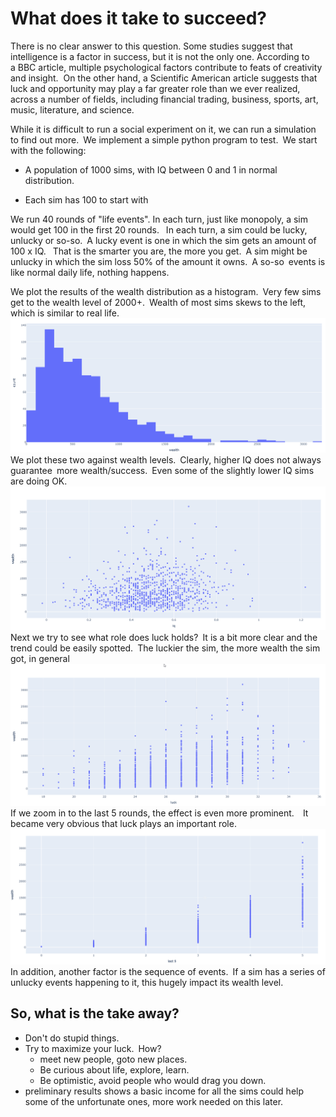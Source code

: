 # What does it take to succeed?

There is no clear answer to this question. Some studies suggest that intelligence is a factor in success, but it is not the only one. According to a BBC article, multiple psychological factors contribute to feats of creativity and insight.  On the other hand, a Scientific American article suggests that luck and opportunity may play a far greater role than we ever realized, across a number of fields, including financial trading, business, sports, art, music, literature, and science.

While it is difficult to run a social experiment on it, we can run a simulation to find out more. We implement a simple python program to test. We start with the following:

* A population of 1000 sims, with IQ between 0 and 1 in normal distribution.

* Each sim has 100 to start with

We run 40 rounds of "life events". In each turn, just like monopoly, a sim would get 100 in the first 20 rounds.   In each turn, a sim could be lucky, unlucky or so-so. A lucky event is one in which the sim gets an amount of 100 x IQ.  That is the smarter you are, the more you get. A sim might be unlucky in which the sim loss 50% of the amount it owns. A so-so events is like normal daily life, nothing happens.

We plot the results of the wealth distribution as a histogram. Very few sims get to the wealth level of 2000+. Wealth of most sims skews to the left, which is similar to real life.
![wealth histogram](https://github.com/siufai6/life-simulated/blob/main/wealth_hist.png)
We plot these two against wealth levels. Clearly, higher IQ does not always guarantee more wealth/success. Even some of the  slightly lower IQ sims are doing OK.
![IQ vs Wealth](https://github.com/siufai6/life-simulated/blob/main/iq_wealth.png)
Next we try to see what role does luck holds? It is a bit more clear and the trend could be easily spotted. The luckier the sim, the more wealth the sim got, in general
![luck vs wealth](https://github.com/siufai6/life-simulated/blob/main/luck_wealth.png)
If we zoom in to the last 5 rounds, the effect is even more prominent. It became very obvious that luck plays an important role. 
![last 5 rounds](https://github.com/siufai6/life-simulated/blob/main/last5.png)
In addition, another factor is the sequence of events. If a sim has a series of unlucky events happening to it, this hugely impact its wealth level. 

## So, what is the take away?

* Don't do stupid things.  
* Try to maximize your luck. How?
  - meet new people, goto new places.
  - Be curious about life, explore, learn.
  - Be optimistic, avoid people who would drag you down.
* preliminary results shows a basic income for all the sims could help some of the unfortunate ones, more work needed on this later.
